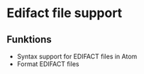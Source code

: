 # Edifact file support

## Funktions
 - Syntax support for EDIFACT files in Atom
 - Format EDIFACT files
